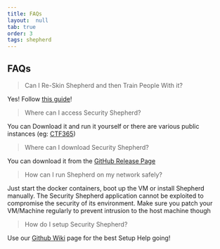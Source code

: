 ```yaml
---
title: FAQs
layout:  null
tab: true
order: 3
tags: shepherd
---
```


## FAQs

> Can I Re-Skin Shepherd and then Train People With it?

Yes! Follow [this guide](https://github.com/OWASP/SecurityShepherd/wiki/How-To-Reskin-Shepherd)!

> Where can I access Security Shepherd?

You can Download it and run it yourself or there are various public instances (eg: [CTF365](https://community.ctf365.com/t/owasp-security-shepherd/357))

> Where can I download Security Shepherd?

You can download it from the [GitHub Release Page](https://github.com/OWASP/SecurityShepherd/releases/tag/v3.0)

>How can I run Shepherd on my network safely?

Just start the docker containers, boot up the VM or install Shepherd manually. The Security Shepherd application cannot be exploited to compromise the security of its environment. Make sure you patch your VM/Machine regularly to prevent intrusion to the host machine though

> How do I setup Security Shepherd?

Use our [Github Wiki](https://github.com/OWASP/SecurityShepherd/wiki) page for the best Setup Help going!
